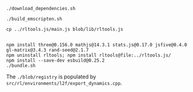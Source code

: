 ```
./download_dependencies.sh
```
```
./build_emscripten.sh
```

```
cp ../rltools.js/main.js blob/lib/rltools.js
```

```
```

```
npm install three@0.156.0 mathjs@14.3.1 stats.js@0.17.0 jsfive@0.4.0 gl-matrix@3.4.3 rand-seed@2.1.7
npm uninstall rltools; npm install rltools@file:../rltools.js/
npm install --save-dev esbuild@0.25.2
./bundle.sh
```

The `./blob/registry` is populated by `src/rl/environments/l2f/export_dynamics.cpp`.
